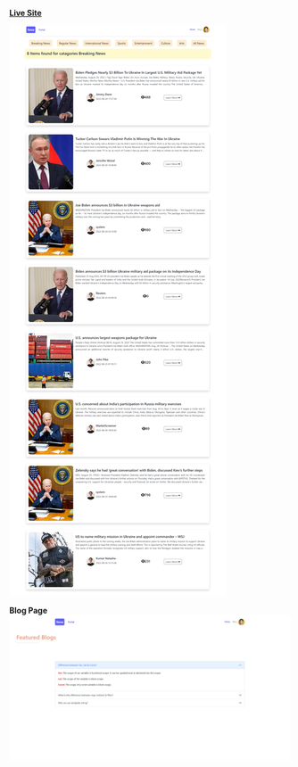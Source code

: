 **[Live Site](https://xbayazid.github.io/news-portal-api/)**

![](images/preview.png)

**Blog Page**
![](images/previewTwo.png)
